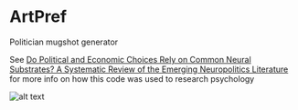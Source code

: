 # ArtPref
Politician mugshot generator

See [Do Political and Economic Choices Rely on Common Neural Substrates? A Systematic Review of the Emerging Neuropolitics Literature](https://www.ncbi.nlm.nih.gov/pmc/articles/PMC4766282/) for more info on how this code was used to research psychology

![alt text](https://www.ncbi.nlm.nih.gov/pmc/articles/PMC4766282/ "Do Political and Economic Choices Rely on Common Neural Substrates? A Systematic Review of the Emerging Neuropolitics Literature")
